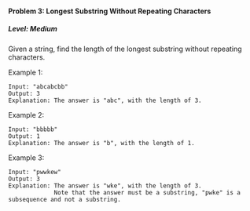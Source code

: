 #### Problem 3: Longest Substring Without Repeating Characters

##### Level: Medium

Given a string, find the length of the longest substring without repeating characters.

Example 1:

```
Input: "abcabcbb"
Output: 3
Explanation: The answer is "abc", with the length of 3.
```
Example 2:

```
Input: "bbbbb"
Output: 1
Explanation: The answer is "b", with the length of 1.
```
Example 3:

```
Input: "pwwkew"
Output: 3
Explanation: The answer is "wke", with the length of 3.
             Note that the answer must be a substring, "pwke" is a subsequence and not a substring.
```
